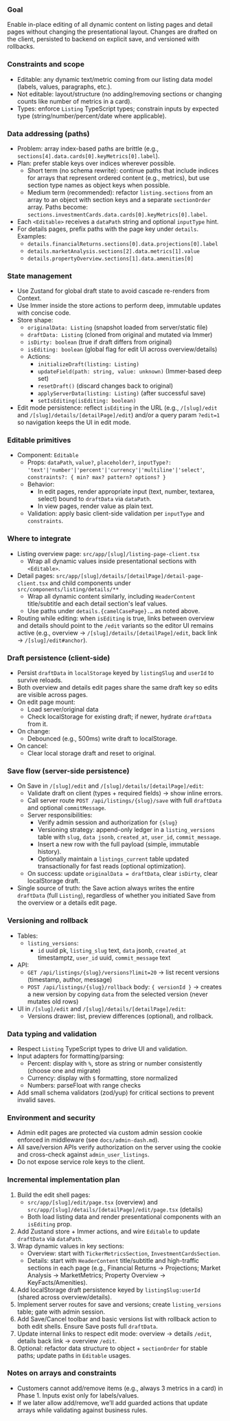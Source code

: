 ### Goal
Enable in-place editing of all dynamic content on listing pages and detail pages without changing the presentational layout. Changes are drafted on the client, persisted to backend on explicit save, and versioned with rollbacks.

### Constraints and scope
- Editable: any dynamic text/metric coming from our listing data model (labels, values, paragraphs, etc.).
- Not editable: layout/structure (no adding/removing sections or changing counts like number of metrics in a card).
- Types: enforce `Listing` TypeScript types; constrain inputs by expected type (string/number/percent/date where applicable).

### Data addressing (paths)
- Problem: array index-based paths are brittle (e.g., `sections[4].data.cards[0].keyMetrics[0].label`).
- Plan: prefer stable keys over indices wherever possible.
  - Short term (no schema rewrite): continue paths that include indices for arrays that represent ordered content (e.g., metrics), but use section type names as object keys when possible.
  - Medium term (recommended): refactor `listing.sections` from an array to an object with section keys and a separate `sectionOrder` array. Paths become: `sections.investmentCards.data.cards[0].keyMetrics[0].label`.
- Each `<Editable>` receives a `dataPath` string and optional `inputType` hint.
- For details pages, prefix paths with the page key under `details`. Examples:
  - `details.financialReturns.sections[0].data.projections[0].label`
  - `details.marketAnalysis.sections[2].data.metrics[1].value`
  - `details.propertyOverview.sections[1].data.amenities[0]`

### State management
- Use Zustand for global draft state to avoid cascade re-renders from Context.
- Use Immer inside the store actions to perform deep, immutable updates with concise code.
- Store shape:
  - `originalData: Listing` (snapshot loaded from server/static file)
  - `draftData: Listing` (cloned from original and mutated via Immer)
  - `isDirty: boolean` (true if draft differs from original)
  - `isEditing: boolean` (global flag for edit UI across overview/details)
  - Actions:
    - `initializeDraft(listing: Listing)`
    - `updateField(path: string, value: unknown)` (Immer-based deep set)
    - `resetDraft()` (discard changes back to original)
    - `applyServerData(listing: Listing)` (after successful save)
    - `setIsEditing(isEditing: boolean)`
- Edit mode persistence: reflect `isEditing` in the URL (e.g., `/[slug]/edit` and `/[slug]/details/[detailPage]/edit`) and/or a query param `?edit=1` so navigation keeps the UI in edit mode.

### Editable primitives
- Component: `Editable`
  - Props: `dataPath`, `value?`, `placeholder?`, `inputType?: 'text'|'number'|'percent'|'currency'|'multiline'|'select'`, `constraints?: { min? max? pattern? options? }`
  - Behavior:
    - In edit pages, render appropriate input (text, number, textarea, select) bound to `draftData` via `dataPath`.
    - In view pages, render value as plain text.
  - Validation: apply basic client-side validation per `inputType` and `constraints`.

### Where to integrate
- Listing overview page: `src/app/[slug]/listing-page-client.tsx`
  - Wrap all dynamic values inside presentational sections with `<Editable>`.
- Detail pages: `src/app/[slug]/details/[detailPage]/detail-page-client.tsx` and child components under `src/components/listing/details/**`
  - Wrap all dynamic content similarly, including `HeaderContent` title/subtitle and each detail section's leaf values.
  - Use paths under `details.{camelCasePage}.…` as noted above.
- Routing while editing: when `isEditing` is true, links between overview and details should point to the `/edit` variants so the editor UI remains active (e.g., overview → `/[slug]/details/[detailPage]/edit`, back link → `/[slug]/edit#anchor`).

### Draft persistence (client-side)
- Persist `draftData` in `localStorage` keyed by `listingSlug` and `userId` to survive reloads.
- Both overview and details edit pages share the same draft key so edits are visible across pages.
- On edit page mount:
  - Load server/original data
  - Check localStorage for existing draft; if newer, hydrate `draftData` from it.
- On change:
  - Debounced (e.g., 500ms) write draft to localStorage.
- On cancel:
  - Clear local storage draft and reset to original.

### Save flow (server-side persistence)
- On Save in `/[slug]/edit` and `/[slug]/details/[detailPage]/edit`:
  - Validate draft on client (types + required fields) → show inline errors.
  - Call server route `POST /api/listings/{slug}/save` with full `draftData` and optional `commitMessage`.
  - Server responsibilities:
    - Verify admin session and authorization for `{slug}`
    - Versioning strategy: append-only ledger in a `listing_versions` table with `slug`, `data jsonb`, `created_at`, `user_id`, `commit_message`.
    - Insert a new row with the full payload (simple, immutable history).
    - Optionally maintain a `listings_current` table updated transactionally for fast reads (optional optimization).
  - On success: update `originalData = draftData`, clear `isDirty`, clear localStorage draft.
- Single source of truth: the Save action always writes the entire `draftData` (full `Listing`), regardless of whether you initiated Save from the overview or a details edit page.

### Versioning and rollback
- Tables:
  - `listing_versions`:
    - `id` uuid pk, `listing_slug` text, `data` jsonb, `created_at` timestamptz, `user_id` uuid, `commit_message` text
- API:
  - `GET /api/listings/{slug}/versions?limit=20` → list recent versions (timestamp, author, message)
  - `POST /api/listings/{slug}/rollback` body: `{ versionId }` → creates a new version by copying `data` from the selected version (never mutates old rows)
- UI in `/[slug]/edit` and `/[slug]/details/[detailPage]/edit`:
  - Versions drawer: list, preview differences (optional), and rollback.

### Data typing and validation
- Respect `Listing` TypeScript types to drive UI and validation.
- Input adapters for formatting/parsing:
  - Percent: display with `%`, store as string or number consistently (choose one and migrate)
  - Currency: display with `$` formatting, store normalized
  - Numbers: parseFloat with range checks
- Add small schema validators (zod/yup) for critical sections to prevent invalid saves.

### Environment and security
- Admin edit pages are protected via custom admin session cookie enforced in middleware (see `docs/admin-dash.md`).
- All save/version APIs verify authorization on the server using the cookie and cross-check against `admin_user_listings`.
- Do not expose service role keys to the client.

### Incremental implementation plan
1. Build the edit shell pages:
   - `src/app/[slug]/edit/page.tsx` (overview) and `src/app/[slug]/details/[detailPage]/edit/page.tsx` (details)
   - Both load listing data and render presentational components with an `isEditing` prop.
2. Add Zustand store + Immer actions, and wire `Editable` to update `draftData` via `dataPath`.
3. Wrap dynamic values in key sections:
   - Overview: start with `TickerMetricsSection`, `InvestmentCardsSection`.
   - Details: start with `HeaderContent` title/subtitle and high-traffic sections in each page (e.g., Financial Returns → Projections; Market Analysis → MarketMetrics; Property Overview → KeyFacts/Amenities).
4. Add localStorage draft persistence keyed by `listingSlug:userId` (shared across overview/details).
5. Implement server routes for save and versions; create `listing_versions` table; gate with admin session.
6. Add Save/Cancel toolbar and basic versions list with rollback action to both edit shells. Ensure Save posts full `draftData`.
7. Update internal links to respect edit mode: overview → details `/edit`, details back link → overview `/edit`.
8. Optional: refactor data structure to object + `sectionOrder` for stable paths; update paths in `Editable` usages.

### Notes on arrays and constraints
- Customers cannot add/remove items (e.g., always 3 metrics in a card) in Phase 1. Inputs exist only for labels/values.
- If we later allow add/remove, we’ll add guarded actions that update arrays while validating against business rules. 